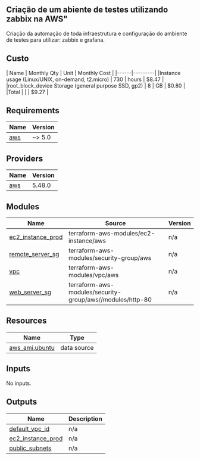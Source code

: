## Criação de um abiente de testes utilizando zabbix na AWS"
Criação da automação de toda infraestrutura e configuração do ambiente de testes para utilizar: zabbix e grafana.

## Custo

| Name | Monthly Qty | Unit | Monthly Cost |
|------|---------|
|Instance usage (Linux/UNIX, on-demand, t2.micro) | 730 | hours  | $8.47 |
|root_block_device Storage (general purpose SSD, gp2) | 8 | GB  |  $0.80 |
|Total |  |   | $9.27 |

## Requirements

| Name | Version |
|------|---------|
| <a name="requirement_aws"></a> [aws](#requirement\_aws) | ~> 5.0 |

## Providers

| Name | Version |
|------|---------|
| <a name="provider_aws"></a> [aws](#provider\_aws) | 5.48.0 |

## Modules

| Name | Source | Version |
|------|--------|---------|
| <a name="module_ec2_instance_prod"></a> [ec2\_instance\_prod](#module\_ec2\_instance\_prod) | terraform-aws-modules/ec2-instance/aws | n/a |
| <a name="module_remote_server_sg"></a> [remote\_server\_sg](#module\_remote\_server\_sg) | terraform-aws-modules/security-group/aws | n/a |
| <a name="module_vpc"></a> [vpc](#module\_vpc) | terraform-aws-modules/vpc/aws | n/a |
| <a name="module_web_server_sg"></a> [web\_server\_sg](#module\_web\_server\_sg) | terraform-aws-modules/security-group/aws//modules/http-80 | n/a |

## Resources

| Name | Type |
|------|------|
| [aws_ami.ubuntu](https://registry.terraform.io/providers/hashicorp/aws/latest/docs/data-sources/ami) | data source |

## Inputs

No inputs.

## Outputs

| Name | Description |
|------|-------------|
| <a name="output_default_vpc_id"></a> [default\_vpc\_id](#output\_default\_vpc\_id) | n/a |
| <a name="output_ec2_instance_prod"></a> [ec2\_instance\_prod](#output\_ec2\_instance\_prod) | n/a |
| <a name="output_public_subnets"></a> [public\_subnets](#output\_public\_subnets) | n/a |

